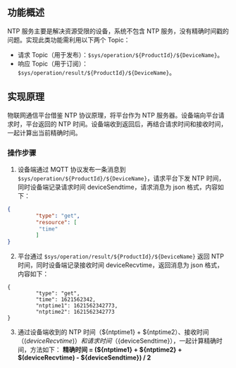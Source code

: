 ## 功能概述

NTP 服务主要是解决资源受限的设备，系统不包含 NTP 服务，没有精确时间戳的问题。实现此类功能需利用以下两个 Topic：
- 请求 Topic（用于发布）：`$sys/operation/${ProductId}/${DeviceName}`。
- 响应 Topic（用于订阅）：`$sys/operation/result/${ProductId}/${DeviceName}`。

## 实现原理

物联网通信平台借鉴 NTP 协议原理，将平台作为 NTP 服务器。设备端向平台请求时，平台返回的 NTP 时间。设备端收到返回后，再结合请求时间和接收时间，一起计算出当前精确时间。

### 操作步骤
1. 设备端通过 MQTT 协议发布一条消息到 `$sys/operation/${ProductId}/${DeviceName}`，请求平台下发 NTP 时间，同时设备端记录请求时间 deviceSendtime，请求消息为 json 格式，内容如下：
```json
{
		 "type": "get",
		 "resource": [
		  "time"
		 ]
}
```
2. 平台通过 `$sys/operation/result/${ProductId}/${DeviceName}` 返回 NTP 时间，同时设备端记录接收时间 deviceRecvtime，返回消息为 json 格式，内容如下：
```
{
		 "type": "get",
		 "time": 1621562342,
		 "ntptime1": 1621562342773,
		 "ntptime2": 1621562342773
}
```
3. 通过设备端收到的 NTP 时间（${ntptime1} + ${ntptime2）、接收时间（$(deviceRecvtime)）和请求时间（${deviceSendtime}），一起计算精确时间，方法如下：
**精确时间 = (${ntptime1} + ${ntptime2} + $(deviceRecvtime) - ${deviceSendtime}) / 2**

